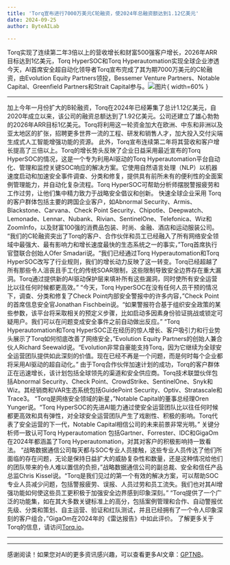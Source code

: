 ```yaml
---
title: 'Torq宣布进行7000万美元C轮融资，使2024年总融资额达到1.12亿美元'
date: 2024-09-25
author: ByteAILab

---
```


Torq实现了连续第二年3倍以上的营收增长和财富500强客户增长，2026年ARR目标达到1亿美元，Torq HyperSOC和Torq Hyperautomation实现全球企业渗透
今天，AI首席安全超自动化领导者Torq宣布完成了其为期7000万美元的C轮融资，由Evolution Equity Partners领投，Bessemer Venture Partners、Notable Capital、Greenfield Partners和Strait Capital参与。![图片](https://ai-techpark.com/wp-content/uploads/2024/09/Torq-An-960x540.jpg){ width=60% }

---
加上今年一月份扩大的B轮融资，Torq在2024年已经筹集了总计1.12亿美元，自2020年成立以来，该公司的融资总额达到了1.92亿美元。公司还建立了雄心勃勃的2026年ARR目标1亿美元。Torq将利用这一轮资金加大在欧洲、中东和非洲以及亚太地区的扩张，招聘更多世界一流的工程、研发和销售人才，加大投入交付尖端生成式人工智能增强功能的资源。
此外，Torq宣布连续第二年将其营收和客户增长提高了三倍以上。Torq的增长势头反映了企业日益采用最近宣布的Torq HyperSOC的情况，这是一个专为利用AI驱动的Torq Hyperautomation平台自动化、管理和监控关键SOC响应的解决方案。它使用自然语言处理（NLP）以机器速度启动和加速安全事件调查、分类和修复，提供具有前所未有的便利性的全面案例管理能力，并自动化复杂流程。Torq HyperSOC可帮助分析师摆脱警报疲劳和工作过劳，让他们集中精力致力于战略安全倡议和创新。
快速全球企业采用
Torq的客户群体包括主要的跨国企业客户，如Abnormal Security、Armis、Blackstone、Carvana、Check Point Security、Chipotle、Deepwatch、Lemonade、Lennar、Nubank、Rivian、SentinelOne、Telefonica、Wiz和ZoomInfo，以及财富100强的消费品包装、时尚、金融、酒店和运动服装公司。
“我们的C轮融资突出了Torq的客户、合作伙伴和员工已经融入了所有网络安全领域中最强大、最有影响力和增长速度最快的生态系统之一的事实，”Torq首席执行官暨联合创始人Ofer Smadari说。“我们已经通过Torq Hyperautomation和Torq HyperSOC改写了行业规则，我们的增长动力反映了这一转变。Torq已经超越了所有那些令人沮丧且手工化的传统SOAR限制，这些限制导致安全边界存在重大漏洞。Torq通过提供新的AI驱动保护层来填补所有这些漏洞，同时使所有安全运营比以往任何时候都更高效。”
“今天，Torq HyperSOC在没有任何人员干预的情况下，调查、分类和修复了Check Point内部安全警报中的许多内容，”Check Point的首席信息安全官Jonathan Fischbein说。“如果警报符合基于组织安全政策的某些参数，该平台将采取相关的预定义步骤，比如启动多因素身份验证挑战或锁定可疑用户。我们可以在问题变成安全事件之前自动做出反应。”
“Torq Hyperautomation和Torq HyperSOC正在经历的惊人增长、客户吸引力和行业势头展示了Torq如何彻底改善了网络安全，”Evolution Equity Partners的创始人兼合伙人Richard Seewald说。“Evolution非常自豪能支持Torq，因为它继续为全球安全运营团队提供如此深刻的价值。现在已经不再是一个问题，而是何时每个企业都将采用AI驱动的超自动化。”
由于Torq合作伙伴加速计划的成功，Torq的客户群体正在迅速增长，该计划包括全球领先的渠道和安全供应商。Torq技术联盟伙伴包括Abnormal Security、Check Point、CrowdStrike、SentinelOne、Snyk和Wiz。其经销商和VAR生态系统包括GuidePoint Security、Optiv、Stratascale和Trace3。
“Torq是网络安全领域的新星，”Notable Capital的董事总经理Oren Yunger说。“Torq HyperSOC的先进AI能力通过使安全运营团队比以往任何时候都更高效和具有弹性，对全球安全运营团队产生了戏剧性、积极的影响。Torq代表了安全运营的下一代，Notable Capital相信公司的未来前景非常光明。”
关键分析师一致认可Torq Hyperautomation
包括Gartner、Forrester、IDC和GigaOm在2024年都涵盖了Torq Hyperautomation，对其对客户的积极影响持一致看法。
“战略数据通信公司每天都与SOC专业人员接触，这些专业人员传达了他们所面临的存在问题，无论是保持日益扩大的威胁复杂性和数量，还是这种情况给他们的团队带来的令人难以置信的负担，”战略数据通信公司的副总裁、安全和信任产品总监Chris Kissel说。“Torq是我们见过的第一个有效的解决方案，可以帮助SOC专业人员减少问题，包括警报疲劳、误报、人员过劳和员工流失。我们也对其AI增强功能如何使这些员工更积极于加强安全边界感到印象深刻。”
“Torq提供了一个广泛的功能集，如在其大多数关键标准上的高分，包括案例管理和合作、自动警报优先级、分类和策划、自主运营、验证和红队测试，并且已经拥有了一个令人印象深刻的客户组合，”GigaOm在2024年的《雷达报告》中如此评价。
了解更多关于Torq的信息，请访问[Torq.io](https://torq.io)。


---
---
感谢阅读！如果您对AI的更多资讯感兴趣，可以查看更多AI文章：[GPTNB](https://gptnb.com)。